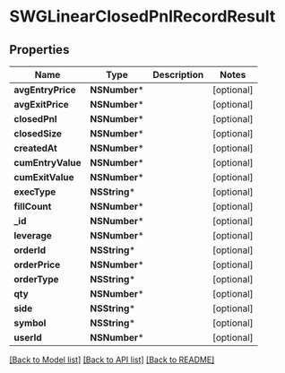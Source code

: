 # SWGLinearClosedPnlRecordResult

## Properties
Name | Type | Description | Notes
------------ | ------------- | ------------- | -------------
**avgEntryPrice** | **NSNumber*** |  | [optional] 
**avgExitPrice** | **NSNumber*** |  | [optional] 
**closedPnl** | **NSNumber*** |  | [optional] 
**closedSize** | **NSNumber*** |  | [optional] 
**createdAt** | **NSNumber*** |  | [optional] 
**cumEntryValue** | **NSNumber*** |  | [optional] 
**cumExitValue** | **NSNumber*** |  | [optional] 
**execType** | **NSString*** |  | [optional] 
**fillCount** | **NSNumber*** |  | [optional] 
**_id** | **NSNumber*** |  | [optional] 
**leverage** | **NSNumber*** |  | [optional] 
**orderId** | **NSString*** |  | [optional] 
**orderPrice** | **NSNumber*** |  | [optional] 
**orderType** | **NSString*** |  | [optional] 
**qty** | **NSNumber*** |  | [optional] 
**side** | **NSString*** |  | [optional] 
**symbol** | **NSString*** |  | [optional] 
**userId** | **NSNumber*** |  | [optional] 

[[Back to Model list]](../README.md#documentation-for-models) [[Back to API list]](../README.md#documentation-for-api-endpoints) [[Back to README]](../README.md)


